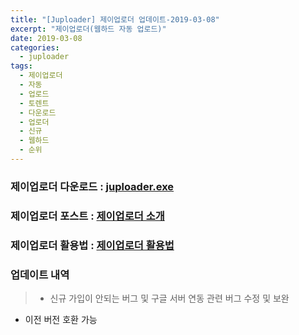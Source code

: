 ```yaml
---
title: "[Juploader] 제이업로더 업데이트-2019-03-08"
excerpt: "제이업로더(웹하드 자동 업로드)"
date: 2019-03-08
categories:
  - juploader
tags:
  - 제이업로더
  - 자동
  - 업로드
  - 토렌트
  - 다운로드
  - 업로더
  - 신규
  - 웹하드
  - 순위
---
```

### 제이업로더 다운로드 : [juploader.exe](http://34.73.229.249/download/jloader)

### 제이업로더 포스트 : [제이업로더 소개](https://javamon1174.github.io/juploader/juploader/)

### 제이업로더 활용법 : [제이업로더 활용법](https://javamon1174.github.io/juploader/use_jloader/)

### 업데이트 내역
>- 신규 가입이 안되는 버그 및 구글 서버 연동 관련 버그 수정 및 보완
- 이전 버전 호환 가능